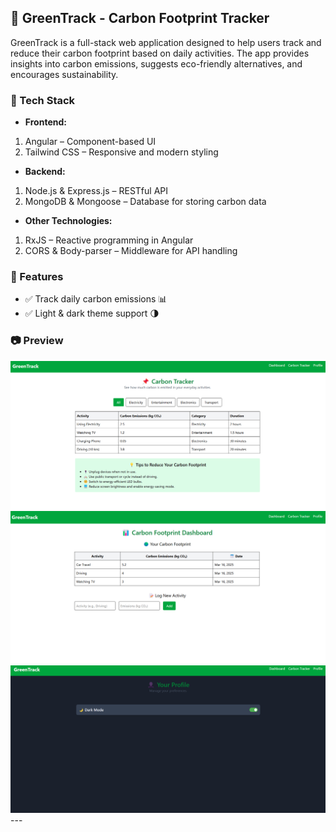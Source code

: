 ## **🌱 GreenTrack - Carbon Footprint Tracker**
GreenTrack is a full-stack web application designed to help users track and reduce their carbon footprint based on daily activities. The app provides insights into carbon emissions, suggests eco-friendly alternatives, and encourages sustainability.

### 🚀 Tech Stack
- **Frontend:**
1. Angular – Component-based UI
2. Tailwind CSS – Responsive and modern styling
- **Backend:**
1. Node.js & Express.js – RESTful API
2. MongoDB & Mongoose – Database for storing carbon data
- **Other Technologies:**
1. RxJS – Reactive programming in Angular
2. CORS & Body-parser – Middleware for API handling

### 📌 Features
- ✅ Track daily carbon emissions 📊
- ✅ Light & dark theme support 🌗

### 📷 Preview
<div align="center">
  <img src="carbon-tracker.png" alt="Carbon Tracker" width="600"/><br/>
  <img src="dashboard.png" alt="Dashboard" width="600"/>
  <img src="profile.png" alt="Profile Page" width="600"/><br/>
</div>
---
